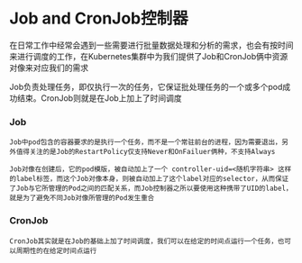 # Job and CronJob控制器

在日常工作中经常会遇到一些需要进行批量数据处理和分析的需求，也会有按时间来进行调度的工作，在Kubernetes集群中为我们提供了Job和CronJob俩中资源对像来对应我们的需求

Job负责处理任务，即仅执行一次的任务，它保证批处理任务的一个或多个pod成功结束。CronJob则就是在Job上加上了时间调度



### Job

```
Job中pod包含的容器要求的是执行一个任务，而不是一个常驻前台的进程，因为需要退出，另外值得关注的是Job的RestartPolicy仅支持Never和OnFailuer俩种，不支持Always

Job对像在创建后，它的pod模版，被自动加上了一个 controller-uid=<随机字符串> 这样的label标签，而这个Job对像本身，则被自动加上了这个label对应的selector，从而保证了Job与它所管理的Pod之间的匹配关系，而Job控制器之所以要使用这种携带了UID的label，就是为了避免不同Job对像所管理的Pod发生重合
```



### CronJob

```
CronJob其实就是在Job的基础上加了时间调度，我们可以在给定的时间点运行一个任务，也可以周期性的在给定时间点运行
```

